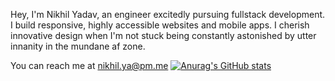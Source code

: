 Hey, I'm Nikhil Yadav, an engineer excitedly pursuing fullstack development. I build responsive, highly accessible websites and mobile apps. I cherish innovative design when I'm not stuck being constantly astonished by utter innanity in the mundane af zone.

You can reach me at nikhil.ya@pm.me
[![Anurag's GitHub stats](https://github-readme-stats.vercel.app/api?username=nickel-yadav&show_icons=true&theme=radical)](https://github.com/anuraghazra/github-readme-stats)

<!---
nickel-yadav/nickel-yadav is a ✨ special ✨ repository because its `README.md` (this file) appears on your GitHub profile.
You can click the Preview link to take a look at your changes.
--->
